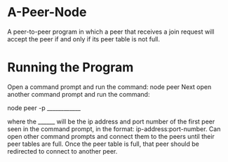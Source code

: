 # A-Peer-Node
A peer-to-peer program in which a peer that receives a join request will accept the peer if and only if its peer table is not full.

# Running the Program
Open a command prompt and run the command: node peer
Next open another command prompt and run the command:

node peer -p ____________

where the ______ will be the ip address and port number of the first peer seen in the command prompt, in the format: ip-address:port-number.
Can open other command prompts and connect them to the peers until their peer tables are full. Once the peer table is full, that peer should be redirected to connect to another peer.
